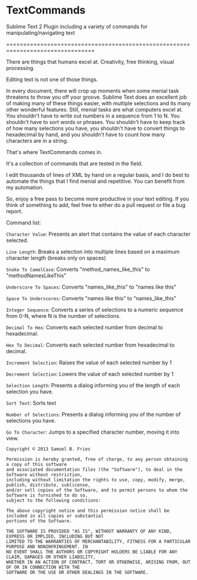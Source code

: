 TextCommands
============

Sublime Text 2 Plugin including a variety of commands for manipulating/navigating text

================================================================================

There are things that humans excel at. Creativity, free thinking, visual processing.

Editing text is not one of those things.

In every document, there will crop up moments when some menial task threatens to throw you off your groove.
Sublime Text does an excellent job of making many of these things easier, with multiple selections and its many other
wonderful features. Still, menial tasks are what computers excel at. You shouldn't have to write out numbers in a sequence
from 1 to N. You shouldn't have to sort words or phrases.  You shouldn't have to keep track of how many selections you have,
you shouldn't have to convert things to hexadecimal by hand, and you shouldn't have to count how many characters are in a 
string.

That's where TextCommands comes in.

It's a collection of commands that are tested in the field.

I edit thousands of lines of XML by hand on a regular basis, and I do best to automate the things that I find menial and repetitive.
You can benefit from my automation.

So, enjoy a free pass to become more productive in your text editing. If you think of something to add, feel free to 
either do a pull request or file a bug report.

Command list:

`Character Value`: Presents an alert that contains the value of each character selected.

`Line Length`: Breaks a selection into multiple lines based on a maximum character length (breaks only on spaces)

`Snake To CamelCase`: Converts "method\_names\_like_this" to "methodNamesLikeThis"

`Underscore To Spaces`: Converts "names\_like\_this" to "names like this"

`Space To Underscores`: Converts "names like this" to "names\_like\_this"

`Integer Sequence`: Converts a series of selections to a numeric sequence from 0-N, where N is the number of selections.

`Decimal To Hex`: Converts each selected number from decimal to hexadecimal.

`Hex To Decimal`: Converts each selected number from hexadecimal to decimal.

`Increment Selection`: Raises the value of each selected number by 1

`Decrement Selection`: Lowers the value of each selected number by 1

`Selection Length`: Presents a dialog informing you of the length of each selection you have.

`Sort Text`: Sorts text

`Number of Selections`: Presents a dialog informing you of the number of selections you have.

`Go To Character`: Jumps to a specified character number, moving it into view.



    Copyright © 2013 Samuel B. Fries

    Permission is hereby granted, free of charge, to any person obtaining a copy of this software 
    and associated documentation files (the "Software"), to deal in the Software without restriction, 
    including without limitation the rights to use, copy, modify, merge, publish, distribute, sublicense, 
    and/or sell copies of the Software, and to permit persons to whom the Software is furnished to do so, 
    subject to the following conditions:

    The above copyright notice and this permission notice shall be included in all copies or substantial 
    portions of the Software.

    THE SOFTWARE IS PROVIDED "AS IS", WITHOUT WARRANTY OF ANY KIND, EXPRESS OR IMPLIED, INCLUDING BUT NOT 
    LIMITED TO THE WARRANTIES OF MERCHANTABILITY, FITNESS FOR A PARTICULAR PURPOSE AND NONINFRINGEMENT. IN 
    NO EVENT SHALL THE AUTHORS OR COPYRIGHT HOLDERS BE LIABLE FOR ANY CLAIM, DAMAGES OR OTHER LIABILITY, 
    WHETHER IN AN ACTION OF CONTRACT, TORT OR OTHERWISE, ARISING FROM, OUT OF OR IN CONNECTION WITH THE 
    SOFTWARE OR THE USE OR OTHER DEALINGS IN THE SOFTWARE.
